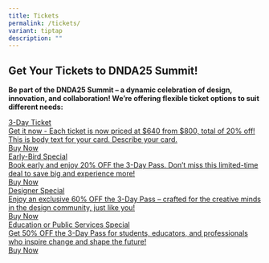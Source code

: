 ```yaml
---
title: Tickets
permalink: /tickets/
variant: tiptap
description: ""
---
```

<h2>Get Your Tickets to DNDA25 Summit!</h2>
<p><strong>Be part of the DNDA25 Summit – a dynamic celebration of design, innovation, and collaboration! We’re offering flexible ticket options to suit different needs:</strong>
</p>
<div class="isomer-card-grid"><a rel="noopener noreferrer nofollow" href="https://www.isomer.gov.sg" class="isomer-card"><div class="isomer-card-body"><div class="isomer-card-title">3-Day Ticket</div><div class="isomer-card-description">Get it now - Each ticket is now priced at $640 from $800, total of 20% off! This is body text for your card. Describe your card.</div><div class="isomer-card-link">Buy Now</div></div></a>
</div>
<div class="isomer-card-grid"><a rel="noopener noreferrer nofollow" href="https://www.isomer.gov.sg" class="isomer-card"><div class="isomer-card-body"><div class="isomer-card-title">Early-Bird Special</div><div class="isomer-card-description">Book early and enjoy 20% OFF the 3-Day Pass. Don’t miss this limited-time deal to save big and experience more!</div><div class="isomer-card-link">Buy Now</div></div></a>
<a rel="noopener noreferrer nofollow" href="https://www.isomer.gov.sg" class="isomer-card">
<div class="isomer-card-body">
<div class="isomer-card-title">Designer Special</div>
<div class="isomer-card-description">Enjoy an exclusive 60% OFF the 3-Day Pass – crafted for the creative minds
in the design community, just like you!</div>
<div class="isomer-card-link">Buy Now</div>
</div>
</a><a rel="noopener noreferrer nofollow" href="https://www.isomer.gov.sg" class="isomer-card"><div class="isomer-card-body"><div class="isomer-card-title">Education or Public Services Special</div><div class="isomer-card-description">Get 50% OFF the 3-Day Pass for students, educators, and professionals who inspire change and shape the future!</div><div class="isomer-card-link">Buy Now</div></div></a>
</div>
<p></p>